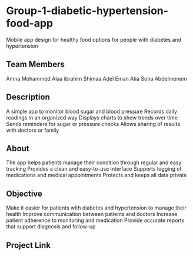 # Group-1-diabetic-hypertension-food-app
Mobile app design for healthy food options for people with diabetes and hypertension
## Team Members 
Amna Mohammed
Alaa ibrahim
Shimaa Adel 
Eman Atia 
Soha Abdelmenem 
## Description
A simple app to monitor blood sugar and blood pressure
Records daily readings in an organized way
Displays charts to show trends over time
Sends reminders for sugar or pressure checks
Allows sharing of results with doctors or family
## About
The app helps patients manage their condition through regular and easy tracking
Provides a clean and easy-to-use interface
Supports logging of medications and medical appointments
Protects and keeps all data private
## Objective
Make it easier for patients with diabetes and hypertension to manage their health
Improve communication between patients and doctors
Increase patient adherence to monitoring and medication
Provide accurate reports that support diagnosis and follow-up
## Project Link 
